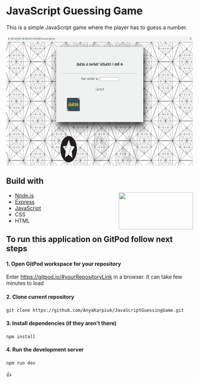 # JavaScript Guessing Game
This is a simple JavaScript game where the player has to guess a number. 

<img align="center" width="660" height="350" src="1.PNG">

## Build with
<img align="right" width="200" height="100" src="https://i.morioh.com/8c8203b86e.png">

- [Node.js](https://nodejs.org/en/)
- [Express](https://expressjs.com/)
- [JavaScript](https://www.javascript.com/)
- CSS
- HTML

## To run this application on GitPod follow next steps 

#### 1. Open GitPod workspace for your repository
Enter https://gitpod.io/#yourRepositoryLink in a browser. It can take few minutes to load

#### 2. Clone current repository
```linux
git clone https://github.com/AnyaKarpiuk/JavaScriptGuessingGame.git
```

#### 3. Install dependencies (if they aren't there)
```linux
npm install
```

#### 4. Run the development server
```linux
npm run dev
```

:+1:
